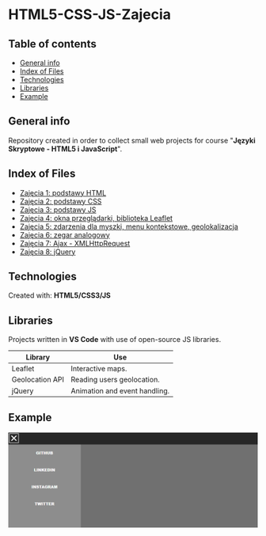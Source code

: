 # HTML5-CSS-JS-Zajecia


## Table of contents
* [General info](#general-info)
* [Index of Files](#index-of-files)
* [Technologies](#technologies)
* [Libraries](#libraries)
* [Example](#example)

## General info
Repository created in order to collect small web projects for course "**Języki Skryptowe - HTML5 i JavaScript**".

## Index of Files
* [Zajęcia 1: podstawy HTML](https://github.com/KajetanWarmbier/HTML5-CSS-JS-Zajecia/tree/master/Zajecia1)
* [Zajęcia 2: podstawy CSS](https://github.com/KajetanWarmbier/HTML5-CSS-JS-Zajecia/tree/master/Zajecia2)
* [Zajęcia 3: podstawy JS](https://github.com/KajetanWarmbier/HTML5-CSS-JS-Zajecia/tree/master/Zajecia3)
* [Zajęcia 4: okna przeglądarki, biblioteka Leaflet](https://github.com/KajetanWarmbier/HTML5-CSS-JS-Zajecia/tree/master/Zajecia4)
* [Zajęcia 5: zdarzenia dla myszki, menu kontekstowe, geolokalizacja](https://github.com/KajetanWarmbier/HTML5-CSS-JS-Zajecia/tree/master/Zajecia5)
* [Zajęcia 6: zegar analogowy](https://github.com/KajetanWarmbier/HTML5-CSS-JS-Zajecia/tree/master/Zajecia6)
* [Zajęcia 7: Ajax - XMLHttpRequest](https://github.com/KajetanWarmbier/HTML5-CSS-JS-Zajecia/tree/master/Zajecia7)
* [Zajęcia 8: jQuery](https://github.com/KajetanWarmbier/HTML5-CSS-JS-Zajecia/tree/master/Zajecia8)

## Technologies
Created with:
**HTML5/CSS3/JS**

## Libraries
Projects written in **VS Code** with use of open-source JS libraries.

Library | Use
------------ | -------------
Leaflet | Interactive maps.
Geolocation API | Reading users geolocation.
jQuery | Animation and event handling.


## Example
![alt text](https://raw.githubusercontent.com/KajetanWarmbier/HTML5-CSS-JS-Zajecia/master/readmeAssets/navBarReadme.png "navBar")
